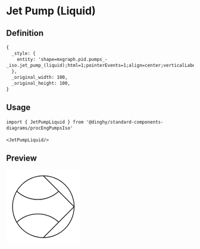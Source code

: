 # Jet Pump (Liquid)

## Definition

```
{
  _style: { 
    entity: 'shape=mxgraph.pid.pumps_-_iso.jet_pump_(liquid);html=1;pointerEvents=1;align=center;verticalLabelPosition=bottom;verticalAlign=top;dashed=0;',
  },
  _original_width: 100,
  _original_height: 100,
}
```

## Usage

```
import { JetPumpLiquid } from '@dinghy/standard-components-diagrams/procEngPumpsIso'

<JetPumpLiquid/>
```

## Preview

<img src="./jet-pump-liquid.png" width="200"/>
